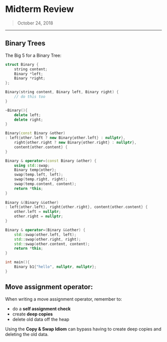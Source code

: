 # Midterm Review

> October 24, 2018

---

## Binary Trees

The Big 5 for a Binary Tree:

```c++
struct Binary {
    string content;
    Binary *left;
    Binary *right;
};

Binary(string content, Binary left, Binary right) {
    // do this too
}

~Binary(){
    delete left;
    delete right;
}

Binary(const Binary &other)
: left{other.left ? new Binary{other.left} : nullptr},
	right{other.right ? new Binary{other.right} : nullptr},
    content{other.content} { 
}

Binary & operator=(const Binary &other) {
    using std::swap;
    Binary temp{other};
    swap(temp.left, left);
    swap(temp.right, right);
    swap(temp.content, content);
    return *this;
}
          
Binary &(Binary &&other)
: left{other.left}, right{other.right}, content{other.content} {
    other.left = nullptr;
    other.right = nullptr;
}

Binary & operator=(Binary &&other) {
	std::swap(other.left, left);
    std::swap(other.right, right);
    std::swap(other.content, content);
    return *this;
}

int main(){
    Binary b1{"hello", nullptr, nullptr};
}
```

## Move assignment operator:

When writing a move assignment operator, remember to:

- do a **self assignment check**
- create **deep copies**
- delete old data off the heap

Using the **Copy & Swap Idiom** can bypass having to create deep copies and deleting the old data.